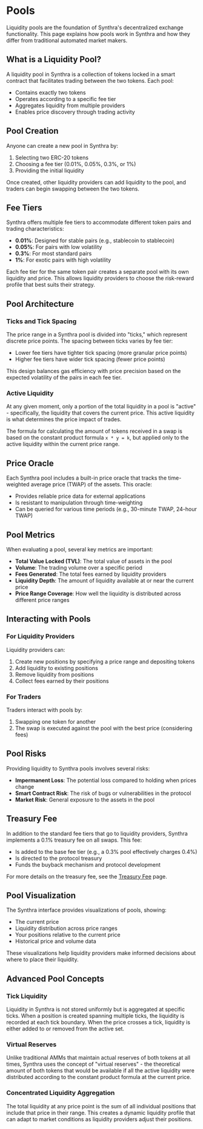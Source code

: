 # Pools

Liquidity pools are the foundation of Synthra's decentralized exchange functionality. This page explains how pools work in Synthra and how they differ from traditional automated market makers.

## What is a Liquidity Pool?

A liquidity pool in Synthra is a collection of tokens locked in a smart contract that facilitates trading between the two tokens. Each pool:

* Contains exactly two tokens
* Operates according to a specific fee tier
* Aggregates liquidity from multiple providers
* Enables price discovery through trading activity

## Pool Creation

Anyone can create a new pool in Synthra by:

1. Selecting two ERC-20 tokens
2. Choosing a fee tier (0.01%, 0.05%, 0.3%, or 1%)
3. Providing the initial liquidity

Once created, other liquidity providers can add liquidity to the pool, and traders can begin swapping between the two tokens.

## Fee Tiers

Synthra offers multiple fee tiers to accommodate different token pairs and trading characteristics:

* **0.01%**: Designed for stable pairs (e.g., stablecoin to stablecoin)
* **0.05%**: For pairs with low volatility
* **0.3%**: For most standard pairs
* **1%**: For exotic pairs with high volatility

Each fee tier for the same token pair creates a separate pool with its own liquidity and price. This allows liquidity providers to choose the risk-reward profile that best suits their strategy.

## Pool Architecture

### Ticks and Tick Spacing

The price range in a Synthra pool is divided into "ticks," which represent discrete price points. The spacing between ticks varies by fee tier:

* Lower fee tiers have tighter tick spacing (more granular price points)
* Higher fee tiers have wider tick spacing (fewer price points)

This design balances gas efficiency with price precision based on the expected volatility of the pairs in each fee tier.

### Active Liquidity

At any given moment, only a portion of the total liquidity in a pool is "active" - specifically, the liquidity that covers the current price. This active liquidity is what determines the price impact of trades.

The formula for calculating the amount of tokens received in a swap is based on the constant product formula `x * y = k`, but applied only to the active liquidity within the current price range.

## Price Oracle

Each Synthra pool includes a built-in price oracle that tracks the time-weighted average price (TWAP) of the assets. This oracle:

* Provides reliable price data for external applications
* Is resistant to manipulation through time-weighting
* Can be queried for various time periods (e.g., 30-minute TWAP, 24-hour TWAP)

## Pool Metrics

When evaluating a pool, several key metrics are important:

* **Total Value Locked (TVL)**: The total value of assets in the pool
* **Volume**: The trading volume over a specific period
* **Fees Generated**: The total fees earned by liquidity providers
* **Liquidity Depth**: The amount of liquidity available at or near the current price
* **Price Range Coverage**: How well the liquidity is distributed across different price ranges

## Interacting with Pools

### For Liquidity Providers

Liquidity providers can:

1. Create new positions by specifying a price range and depositing tokens
2. Add liquidity to existing positions
3. Remove liquidity from positions
4. Collect fees earned by their positions

### For Traders

Traders interact with pools by:

1. Swapping one token for another
2. The swap is executed against the pool with the best price (considering fees)

## Pool Risks

Providing liquidity to Synthra pools involves several risks:

* **Impermanent Loss**: The potential loss compared to holding when prices change
* **Smart Contract Risk**: The risk of bugs or vulnerabilities in the protocol
* **Market Risk**: General exposure to the assets in the pool

## Treasury Fee

In addition to the standard fee tiers that go to liquidity providers, Synthra implements a 0.1% treasury fee on all swaps. This fee:

* Is added to the base fee tier (e.g., a 0.3% pool effectively charges 0.4%)
* Is directed to the protocol treasury
* Funds the buyback mechanism and protocol development

For more details on the treasury fee, see the [Treasury Fee](treasury-fee.md) page.

## Pool Visualization

The Synthra interface provides visualizations of pools, showing:

* The current price
* Liquidity distribution across price ranges
* Your positions relative to the current price
* Historical price and volume data

These visualizations help liquidity providers make informed decisions about where to place their liquidity.

## Advanced Pool Concepts

### Tick Liquidity

Liquidity in Synthra is not stored uniformly but is aggregated at specific ticks. When a position is created spanning multiple ticks, the liquidity is recorded at each tick boundary. When the price crosses a tick, liquidity is either added to or removed from the active set.

### Virtual Reserves

Unlike traditional AMMs that maintain actual reserves of both tokens at all times, Synthra uses the concept of "virtual reserves" - the theoretical amount of both tokens that would be available if all the active liquidity were distributed according to the constant product formula at the current price.

### Concentrated Liquidity Aggregation

The total liquidity at any price point is the sum of all individual positions that include that price in their range. This creates a dynamic liquidity profile that can adapt to market conditions as liquidity providers adjust their positions.
